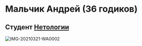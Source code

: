 # Мальчик Андрей (36 годиков)
## Студент [Нетологии](netology.ru)

![IMG-20210321-WA0002](https://user-images.githubusercontent.com/113676713/225205261-fdae3d1c-2066-42ce-b47a-fa5806567f44.jpg)
